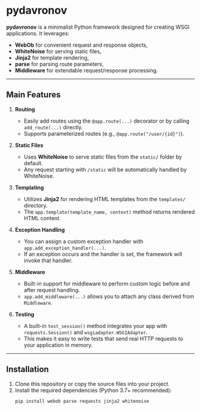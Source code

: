 # pydavronov

**pydavronov** is a minimalist Python framework designed for creating WSGI applications. It leverages:
- **WebOb** for convenient request and response objects,
- **WhiteNoise** for serving static files,
- **Jinja2** for template rendering,
- **parse** for parsing route parameters,
- **Middleware** for extendable request/response processing.

---

## Main Features

1. **Routing**  
   - Easily add routes using the `@app.route(...)` decorator or by calling `add_route(...)` directly.  
   - Supports parameterized routes (e.g., `@app.route("/user/{id}")`).

2. **Static Files**  
   - Uses **WhiteNoise** to serve static files from the `static/` folder by default.  
   - Any request starting with `/static` will be automatically handled by WhiteNoise.

3. **Templating**  
   - Utilizes **Jinja2** for rendering HTML templates from the `templates/` directory.  
   - The `app.template(template_name, context)` method returns rendered HTML content.

4. **Exception Handling**  
   - You can assign a custom exception handler with `app.add_exception_handler(...)`.  
   - If an exception occurs and the handler is set, the framework will invoke that handler.

5. **Middleware**  
   - Built-in support for middleware to perform custom logic before and after request handling.  
   - `app.add_middleware(...)` allows you to attach any class derived from `Middleware`.

6. **Testing**  
   - A built-in `test_session()` method integrates your app with `requests.Session()` and `wsgiadapter.WSGIAdapter`.  
   - This makes it easy to write tests that send real HTTP requests to your application in memory.

---

## Installation

1. Clone this repository or copy the source files into your project.
2. Install the required dependencies (Python 3.7+ recommended):
   ```bash
   pip install webob parse requests jinja2 whitenoise
